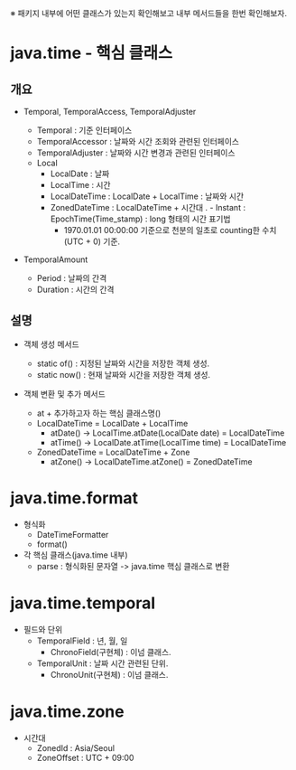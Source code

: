 ※ 패키지 내부에 어떤 클래스가 있는지 확인해보고 내부 메서드들을 한번 확인해보자.
# java.time - 핵심 클래스
## 개요
- Temporal, TemporalAccess, TemporalAdjuster
    - Temporal : 기준 인터페이스
    - TemporalAccessor : 날짜와 시간 조회와 관련된 인터페이스
    - TemporalAdjuster : 날짜와 시간 변경과 관련된 인터페이스
    - Local
        - LocalDate : 날짜
        - LocalTime : 시간
        - LocalDateTime : LocalDate + LocalTime : 날짜와 시간
        - ZonedDateTime : LocalDateTime + 시간대
.        - Instant : EpochTime(Time_stamp) : long 형태의 시간 표기법
            - 1970.01.01 00:00:00 기준으로 천분의 일초로 counting한 수치(UTC + 0) 기준.

- TemporalAmount
    - Period : 날짜의 간격
    - Duration : 시간의 간격  

## 설명
- 객체 생성 메서드
    - static of() : 지정된 날짜와 시간을 저장한 객체 생성.
    - static now() : 현재 날짜와 시간을 저장한 객체 생성.

- 객체 변환 및 추가 메서드
    - at + 추가하고자 하는 핵심 클래스명()
    - LocalDateTime = LocalDate + LocalTime
        - atDate() -> LocalTime.atDate(LocalDate date) = LocalDateTime
        - atTime() -> LocalDate.atTime(LocalTime time) = LocalDateTime
    - ZonedDateTime = LocalDateTime + Zone
        - atZone() -> LocalDateTime.atZone() = ZonedDateTime
# java.time.format
- 형식화
    - DateTimeFormatter
    - format()
- 각 핵심 클래스(java.time 내부)
    - parse : 형식화된 문자열 -> java.time 핵심 클래스로 변환

# java.time.temporal
- 필드와 단위
    - TemporalField : 년, 월, 일
        - ChronoField(구현체) : 이넘 클래스.
    - TemporalUnit : 날짜 시간 관련된 단위.
        - ChronoUnit(구현체) : 이넘 클래스.

# java.time.zone
- 시간대
    - ZonedId : Asia/Seoul
    - ZoneOffset : UTC + 09:00